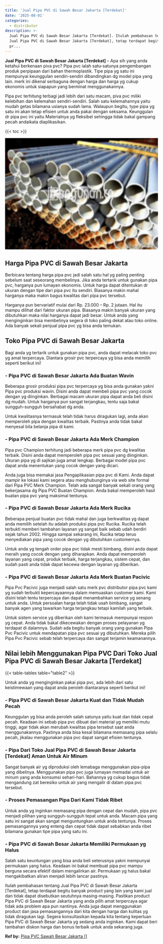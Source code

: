 ```yaml
---
title: 'Jual Pipa PVC di Sawah Besar Jakarta [Terdekat]'
date: '2025-08-01'
categories:
  - distributor
description: >-
  Jual Pipa PVC di Sawah Besar Jakarta [Terdekat]. Itulah pembahasan tentang
  Jual Pipa PVC di Sawah Besar Jakarta [Terdekat], tetap terdapat begitu banyak
  pr...
---
```


**Jual Pipa PVC di Sawah Besar Jakarta \[Terdekat\]** – Apa sih yang anda ketahui berkenaan piva pvc? Pipa pvc ialah satu-satunya pengembangan produk perpipaan dari bahan thermoplastik. Tipe pipa yg satu ini mempunyai keunggulan sendiri-sendiri dibandingkan dg model pipa yang lain. merk ini dikenal serbaguna dengan harga dan harga yg cukup ekonomis untuk siapapun yang berminat menggunakannya.

Pipa pvc terhitung terbagi jadi lebih dari satu macam, piva pvc miliki kelebihan dan kelemahan sendiri-sendiri. Salah satu kelemahannya yaitu mudah getas bilamana usianya sudah lama. Walaupun begitu, type pipa yg satu ini akan tetap efisien untuk anda pakai dengan seksama. Keunggulan dr pipa pvc ini yaitu Materialnya yg fleksibel sehingga tidak bakal gampang pecah andaikata diaplikasikan.

{{< toc >}}

![Jual Pipa PVC di Sawah Besar Jakarta [Terdekat]](/images/jaul-pipa-pvc-51.png)

## Harga Pipa PVC di Sawah Besar Jakarta

Berbicara tentang harga pipa pvc jadi salah satu hal yg paling penting sebelum saat seseorang membelinya. Jika anda tertarik untuk gunakan pipa pvc, harganya pun lumayan ekonomis. Untuk harga dapat ditentukan dr ukuran dengan tipe dari pipa pvc itu sendiri. Biasanya makin mahal harganya maka makin bagus kwalitas dari pipa pvc tersebut.

Harganya pun bervariatif mulai dari Rp. 23.000 – Rp. 2 jutaan. Hal itu mampu dilihat dari faktor ukuran pipa. Biasanya makin banyak ukuran yang dibutuhkan maka nilai harganya dapat jadi besar. Untuk anda yang menginginkan bisa membelinya segera di toko paling dekat atau toko online. Ada banyak sekali penjual pipa pvc yg bisa anda temukan.

## Toko Pipa PVC di Sawah Besar Jakarta

Bagi anda yg tertarik untuk gunakan pipa pvc, anda dapat melacak toko pvc yg amat terpercaya. Diantara grosir pvc terpercaya yg bisa anda memilih seperti berikut ini!

### \- Pipa PVC di Sawah Besar Jakarta Ada Buatan Wavin

Beberapa grosir produksi pipa pvc terpercaya yg bisa anda gunakan yakni Pipa pvc produksi wavin. Disini anda dapat membeli pipa pvc yang cocok dengan yg diinginkan. Berbagai macam ukuran pipa dapat anda beli disini dg mudah. Untuk harganya pun sangat terjangkau, tentu saja bakal sungguh-sungguh bersahabat dg anda.

Untuk kwalitasnya termasuk telah tidak harus diragukan lagi, anda akan memperoleh pipa dengan kwalitas terbaik. Pastinya anda tidak bakal menyesal bila belanja pipa di kami.

### \- Pipa PVC di Sawah Besar Jakarta Ada Merk Champion

Pipa pvc Champion terhitung jadi beberapa merk pipa pvc dg kwalitas terbaik. Disini anda dapat memperoleh pipa pvc sesuai yang diinginkan. Ukuran pipa yg di sajikan juga amat lengkap. Berbagai model pipa pvc dapat anda menentukan yang cocok dengan yang dicari.

Anda juga bisa memakai jasa Pengaplikasian pipa pvc di Kami. Anda dapat mampir ke lokasi kami segera atau menghubunginya via web site formal dari Pipa PVC Merk Champion. Telah ada sangat banyak sekali orang yang bekerjasama dg Pipa PVC Buatan Champion. Anda bakal memperoleh hasil buatan pipa pvc yang maksimal tentunya.

### \- Pipa PVC di Sawah Besar Jakarta Ada Merk Rucika

Beberapa penjual buatan pvc tidak mahal dan juga berkwalitas yg dapat anda memilih setelah itu adalah produksi pipa pvc Rucika. Rucika telah terbukti memberi tambahan layanan yg sangat baik sebab udah berdiri sejak tahun 2002. Hingga sampai sekarang ini, Rucika tetap terus menyediakan pipa yang cocok dengan yg dibutuhkan customernya.

Untuk anda yg tengah order pipa pvc tidak mesti bimbang, disini anda dapat meraih yang cocok dengan yang diharapkan. Anda dapat memperoleh layanan yang cepat, produk terbaik, harga terjangkau, sistem cepat, dan sudah pasti anda tidak dapat kecewa dengan layanan yg diberikan.

### \- Pipa PVC di Sawah Besar Jakarta Ada Merk Buatan Pacivic

Pipa Pvc Pacivic juga menjadi salah satu merk pvc distributor pipa pvc kami yg sudah terbukti kepercayaannya dalam memuaskan customer kami. Kami disini telah tentu terpercaya dan dapat menambahkan service yg senang untuk anda. Untuk persoalan harga telah tidak usah bimbang, sangat banyak agen yang tawarkan harga terjangkau tetapi kamilah yang terbaik.

Untuk sistem service yg diberikan oleh kami termasuk mempunyai respon yg cepat. Anda tidak bakal dikecewakan dengan proses pelayanan yg terdapat di dalamnya. Sudah ada begitu banyak orang yang gunakan Pipa Pvc Pacivic untuk mendapatan pipa pvc sesuai yg dibutuhkan. Mereka pilih Pipa Pvc Pacivic sebab telah terpercaya dan sangat terjamin keamanannya.

## Nilai lebih Menggunakan Pipa PVC Dari Toko Jual Pipa PVC di Sawah Besar Jakarta \[Terdekat\]

{{< table-tables table="table2" >}}

Untuk anda yg menginginkan pakai pipa pvc, ada lebih dari satu keistimewaan yang dapat anda peroleh diantaranya seperti berikut ini!

### \- Pipa PVC di Sawah Besar Jakarta Kuat dan Tidak Mudah Pecah

Keunggulan yg bisa anda peroleh salah satunya yaitu kuat dan tidak cepat pecah. Keadaan ini sebab pipa pvc dibuat dari material yg memiliki mutu tinggi, agar tidak akan merubah kwalitas pipa tersebut saat anda menggunakannya. Pastinya anda bisa kesal bilamana memasang pipa selalu pecah, jikalau menggunakan pipa pvc dapat sangat efisien tentunya.

### \- Pipa Dari Toko Jual Pipa PVC di Sawah Besar Jakarta \[Terdekat\] Aman Untuk Air Minum

Sangat banyak air yg diproduksi oleh lemabaga menggunakan pipa-pipa yang dibelinya. Menggunakan pipa pvc juga lumayan memadai untuk air minum yang anda konsumsi sehari-hari. Bahannya yg cukup bagus tidak mengandung zat beresiko untuk air yang mengalir di dalam pipa pvc tersebut.

### \- Proses Pemasangan Pipa Dari Kami Tidak Ribet

Untuk anda yg inginkan memasang pipa dengan cepat dan mudah, pipa pvc menjadi pilihan yang sungguh-sungguh tepat untuk anda. Macam pipa yang satu ini sangat akan sangat menguntungkan untuk anda tentunya. Proses pemasangannya yang enteng dan cepat tidak dapat sebabkan anda ribet bilamana gunakan tipe pipa yang satu ini.

### \- Pipa PVC di Sawah Besar Jakarta Memiliki Permukaan yg Halus

Salah satu keuntungan yang bisa anda beli seterusnya yakni mempunyai permukaan yang halus. Keadaan ini bakal membuat pipa pvc mampu berguna secara efektif dalam mengalirkan air. Permukaan yg halus bakal mengakibatkan aliran menjadi lebih lancar pastinya.

Itulah pembahasan tentang Jual Pipa PVC di Sawah Besar Jakarta \[Terdekat\], tetap terdapat begitu banyak product yang lain yang kami jual dan tidak dapat disebutkan seutuhnya masing-masing. Pastikan product Pipa PVC di Sawah Besar Jakarta yang anda pilih amat terpercaya agar tidak ada problem apa pun nantinya. Anda juga dapat menggunakan product dan jasa pemasangannya dari kita dengan harga dan kulitas yg tidak diragukan lagi. Segera konsultasikan kepada kita tentang keperluan Pipa PVC di Sawah Besar Jakarta yg sedang anda inginkan. Kami dapat beri tambahan diskon harga dan bonus terbaik untuk anda sekarang juga.

**Ref by:** [Pipa PVC Sawah Besar Jakarta []](https://id.wikipedia.org/wiki/Pipa)
